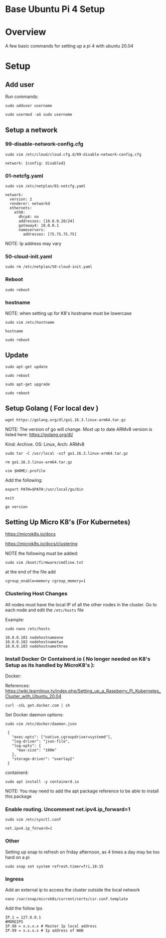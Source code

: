# Base Ubuntu Pi 4 Setup

# Overview
A few basic commands for setting up a pi 4 with ubuntu 20.04

# Setup

## Add user
 
  Run commands:

  ```
  sudo adduser username
  ```

  ```
  sudo usermod -aG sudo username
  ```

## Setup a network

### 99-disable-network-config.cfg
  ```
  sudo vim /etc/cloud/cloud.cfg.d/99-disable-network-config.cfg
  ```
  ```
  network: {config: disabled}
  ```
  
 ### 01-netcfg.yaml
  ```
  sudo vim /etc/netplan/01-netcfg.yaml
  ```
  ```
  network:
    version: 2
    renderer: networkd
    ethernets:
      eth0:
        dhcp4: no
        addresses: [10.0.0.20/24]
        gateway4: 10.0.0.1
        nameservers:
          addresses: [75.75.75.75]
  ```
  NOTE: Ip address may vary
  
  ### 50-cloud-init.yaml
  ```
  sudo rm /etc/netplan/50-cloud-init.yaml
  ```
  ### Reboot
  ```
  sudo reboot
  ```
  ### hostname
  NOTE: when setting up for K8's hostname must be lowercase
  ```
  sudo vim /etc/hostname
  ```
  ```
  hostname
  ```
  ```
  sudo reboot
  ```
  ## Update
  ```
  sudo apt-get update
  ```
  ```
  sudo reboot
  ```
  ```
  sudo apt-get upgrade
  ```
  ```
  sudo reboot
  ```
  
  ## Setup Golang ( For local dev )
  ```
  wget https://golang.org/dl/go1.16.3.linux-arm64.tar.gz
  ```
  NOTE: The version of go will change. Most up to date ARMv8 version is listed here: https://golang.org/dl/
  
  Kind: Archive. OS: Linux, Arch:	ARMv8
  
  ```
  sudo tar -C /usr/local -xzf go1.16.3.linux-arm64.tar.gz
  ```
  ```
  rm go1.16.3.linux-arm64.tar.gz
  ```
  ```
  vim $HOME/.profile
  ```
  Add the following:
  ```
  export PATH=$PATH:/usr/local/go/bin
  ```
  ```
  exit
  ```
  ```
  go version
  ```

## Setting Up Micro K8's (For Kubernetes)

https://microk8s.io/docs

https://microk8s.io/docs/clustering

NOTE the following must be added:

```
sudo vim /boot/firmware/cmdline.txt
```
at the end of the file add
```
cgroup_enable=memory cgroup_memory=1
```
### Clustering Host Changes
All nodes must have the local IP of all the other nodes in the cluster. Go to each node and edit the `/etc/hosts` file

Example:
```
sudo nano /etc/hosts

10.0.0.101 nodehostnameone
10.0.0.102 nodehostnametwo
10.0.0.103 nodehostnamethree
```

### Install Docker Or Containerd.io ( No longer needed on K8's Setup as its handled by MicroK8's ):

Docker:

References: https://wiki.learnlinux.tv/index.php/Setting_up_a_Raspberry_Pi_Kubernetes_Cluster_with_Ubuntu_20.04
```
curl -sSL get.docker.com | sh
```
Set Docker daemon options:
```
sudo vim /etc/docker/daemon.json
```
```
 {
   "exec-opts": ["native.cgroupdriver=systemd"],
   "log-driver": "json-file",
   "log-opts": {
     "max-size": "100m"
   },
   "storage-driver": "overlay2"
 }
 ```
 
 containerd:
 ```
 sudo apt install -y containerd.io
 ```
 
 NOTE: You may need to add the apt package reference to be able to install this package
 
 ### Enable routing. Uncomment net.ipv4.ip_forward=1 
 ```
 sudo vim /etc/sysctl.conf
 ```
 ```
 net.ipv4.ip_forward=1
 ```
 
 ### Other
 Setting up snap to refresh on friday afternoon, as 4 times a day may be too hard on a pi
 ```
 sudo snap set system refresh.timer=fri,18:15
 ```
 
 ### Ingress
 Add an external ip to access the cluster outside the local network
 ```
 nano /var/snap/microk8s/current/certs/csr.conf.template
 ```
 Add the follow Ips
 ```
IP.1 = 127.0.0.1
#MOREIPS
IP.98 = x.x.x.x # Master Ip local address
IP.99 = x.x.x.x # Ip address of WAN
```
